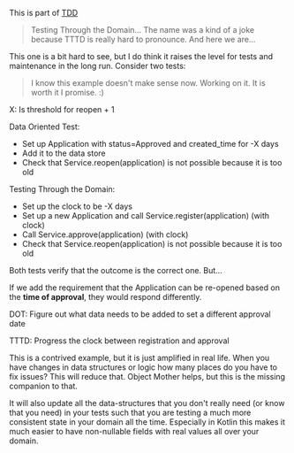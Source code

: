 This is part of [TDD](tdd.md)

> Testing Through the Domain... The name was a kind of a joke because TTTD is really hard to pronounce. And here we are...

This one is a bit hard to see, but I do think it raises the level for tests and maintenance in the long run. Consider two tests:

> I know this example doesn't make sense now. Working on it. It is worth it I promise. :) 

X: Is threshold for reopen + 1

Data Oriented Test:
- Set up Application with status=Approved and created_time for -X days
- Add it to the data store
- Check that Service.reopen(application) is not possible because it is too old

Testing Through the Domain:
- Set up the clock to be -X days
- Set up a new Application and call Service.register(application) (with clock)
- Call Service.approve(application) (with clock)
- Check that Service.reopen(application) is not possible because it is too old

Both tests verify that the outcome is the correct one. But...

If we add the requirement that the Application can be re-opened based on the **time of approval**, they would respond differently.

DOT: Figure out what data needs to be added to set a different approval date

TTTD: Progress the clock between registration and approval

This is a contrived example, but it is just amplified in real life. When you have changes in data structures or logic how many places do you have to fix issues? This will reduce that. Object Mother helps, but this is the missing companion to that.

It will also update all the data-structures that you don't really need (or know that you need) in your tests such that you are testing a much more consistent state in your domain all the time. Especially in Kotlin this makes it much easier to have non-nullable fields with real values all over your domain.